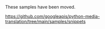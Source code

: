 These samples have been moved.

https://github.com/googleapis/python-media-translation/tree/main/samples/snippets

